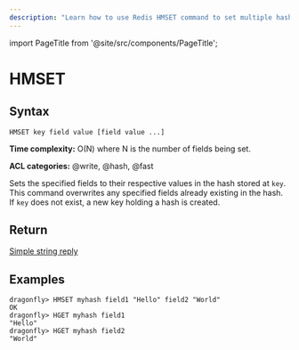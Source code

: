 ```yaml
---
description: "Learn how to use Redis HMSET command to set multiple hash fields to multiple values. Excellent for bulk data operations."
---
```


import PageTitle from '@site/src/components/PageTitle';

# HMSET

<PageTitle title="Redis HMSET Command (Documentation) | Dragonfly" />

## Syntax

    HMSET key field value [field value ...]

**Time complexity:** O(N) where N is the number of fields being set.

**ACL categories:** @write, @hash, @fast

Sets the specified fields to their respective values in the hash stored at
`key`.
This command overwrites any specified fields already existing in the hash.
If `key` does not exist, a new key holding a hash is created.

## Return

[Simple string reply](https://redis.io/docs/latest/develop/reference/protocol-spec/#simple-strings)

## Examples

```shell
dragonfly> HMSET myhash field1 "Hello" field2 "World"
OK
dragonfly> HGET myhash field1
"Hello"
dragonfly> HGET myhash field2
"World"
```
